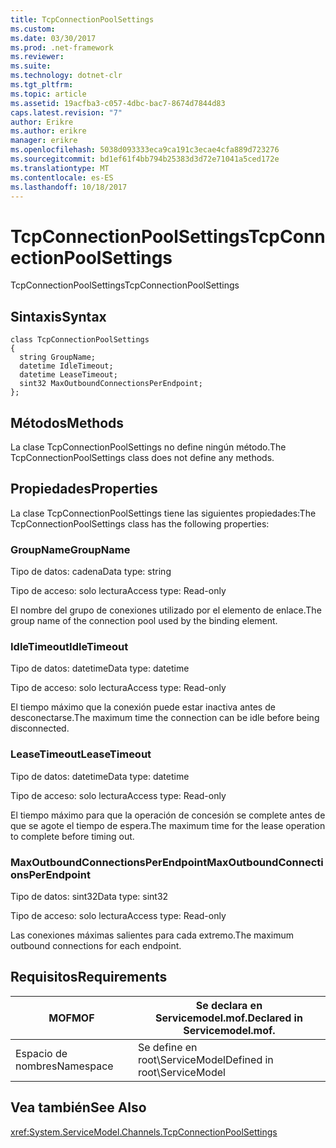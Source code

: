 ```yaml
---
title: TcpConnectionPoolSettings
ms.custom: 
ms.date: 03/30/2017
ms.prod: .net-framework
ms.reviewer: 
ms.suite: 
ms.technology: dotnet-clr
ms.tgt_pltfrm: 
ms.topic: article
ms.assetid: 19acfba3-c057-4dbc-bac7-8674d7844d83
caps.latest.revision: "7"
author: Erikre
ms.author: erikre
manager: erikre
ms.openlocfilehash: 5038d093333eca9ca191c3ecae4cfa889d723276
ms.sourcegitcommit: bd1ef61f4bb794b25383d3d72e71041a5ced172e
ms.translationtype: MT
ms.contentlocale: es-ES
ms.lasthandoff: 10/18/2017
---
```

# <a name="tcpconnectionpoolsettings"></a><span data-ttu-id="ed3f8-102">TcpConnectionPoolSettings</span><span class="sxs-lookup"><span data-stu-id="ed3f8-102">TcpConnectionPoolSettings</span></span>
<span data-ttu-id="ed3f8-103">TcpConnectionPoolSettings</span><span class="sxs-lookup"><span data-stu-id="ed3f8-103">TcpConnectionPoolSettings</span></span>  
  
## <a name="syntax"></a><span data-ttu-id="ed3f8-104">Sintaxis</span><span class="sxs-lookup"><span data-stu-id="ed3f8-104">Syntax</span></span>  
  
```  
class TcpConnectionPoolSettings  
{  
  string GroupName;  
  datetime IdleTimeout;  
  datetime LeaseTimeout;  
  sint32 MaxOutboundConnectionsPerEndpoint;  
};  
```  
  
## <a name="methods"></a><span data-ttu-id="ed3f8-105">Métodos</span><span class="sxs-lookup"><span data-stu-id="ed3f8-105">Methods</span></span>  
 <span data-ttu-id="ed3f8-106">La clase TcpConnectionPoolSettings no define ningún método.</span><span class="sxs-lookup"><span data-stu-id="ed3f8-106">The TcpConnectionPoolSettings class does not define any methods.</span></span>  
  
## <a name="properties"></a><span data-ttu-id="ed3f8-107">Propiedades</span><span class="sxs-lookup"><span data-stu-id="ed3f8-107">Properties</span></span>  
 <span data-ttu-id="ed3f8-108">La clase TcpConnectionPoolSettings tiene las siguientes propiedades:</span><span class="sxs-lookup"><span data-stu-id="ed3f8-108">The TcpConnectionPoolSettings class has the following properties:</span></span>  
  
### <a name="groupname"></a><span data-ttu-id="ed3f8-109">GroupName</span><span class="sxs-lookup"><span data-stu-id="ed3f8-109">GroupName</span></span>  
 <span data-ttu-id="ed3f8-110">Tipo de datos: cadena</span><span class="sxs-lookup"><span data-stu-id="ed3f8-110">Data type: string</span></span>  
  
 <span data-ttu-id="ed3f8-111">Tipo de acceso: solo lectura</span><span class="sxs-lookup"><span data-stu-id="ed3f8-111">Access type: Read-only</span></span>  
  
 <span data-ttu-id="ed3f8-112">El nombre del grupo de conexiones utilizado por el elemento de enlace.</span><span class="sxs-lookup"><span data-stu-id="ed3f8-112">The group name of the connection pool used by the binding element.</span></span>  
  
### <a name="idletimeout"></a><span data-ttu-id="ed3f8-113">IdleTimeout</span><span class="sxs-lookup"><span data-stu-id="ed3f8-113">IdleTimeout</span></span>  
 <span data-ttu-id="ed3f8-114">Tipo de datos: datetime</span><span class="sxs-lookup"><span data-stu-id="ed3f8-114">Data type: datetime</span></span>  
  
 <span data-ttu-id="ed3f8-115">Tipo de acceso: solo lectura</span><span class="sxs-lookup"><span data-stu-id="ed3f8-115">Access type: Read-only</span></span>  
  
 <span data-ttu-id="ed3f8-116">El tiempo máximo que la conexión puede estar inactiva antes de desconectarse.</span><span class="sxs-lookup"><span data-stu-id="ed3f8-116">The maximum time the connection can be idle before being disconnected.</span></span>  
  
### <a name="leasetimeout"></a><span data-ttu-id="ed3f8-117">LeaseTimeout</span><span class="sxs-lookup"><span data-stu-id="ed3f8-117">LeaseTimeout</span></span>  
 <span data-ttu-id="ed3f8-118">Tipo de datos: datetime</span><span class="sxs-lookup"><span data-stu-id="ed3f8-118">Data type: datetime</span></span>  
  
 <span data-ttu-id="ed3f8-119">Tipo de acceso: solo lectura</span><span class="sxs-lookup"><span data-stu-id="ed3f8-119">Access type: Read-only</span></span>  
  
 <span data-ttu-id="ed3f8-120">El tiempo máximo para que la operación de concesión se complete antes de que se agote el tiempo de espera.</span><span class="sxs-lookup"><span data-stu-id="ed3f8-120">The maximum time for the lease operation to complete before timing out.</span></span>  
  
### <a name="maxoutboundconnectionsperendpoint"></a><span data-ttu-id="ed3f8-121">MaxOutboundConnectionsPerEndpoint</span><span class="sxs-lookup"><span data-stu-id="ed3f8-121">MaxOutboundConnectionsPerEndpoint</span></span>  
 <span data-ttu-id="ed3f8-122">Tipo de datos: sint32</span><span class="sxs-lookup"><span data-stu-id="ed3f8-122">Data type: sint32</span></span>  
  
 <span data-ttu-id="ed3f8-123">Tipo de acceso: solo lectura</span><span class="sxs-lookup"><span data-stu-id="ed3f8-123">Access type: Read-only</span></span>  
  
 <span data-ttu-id="ed3f8-124">Las conexiones máximas salientes para cada extremo.</span><span class="sxs-lookup"><span data-stu-id="ed3f8-124">The maximum outbound connections for each endpoint.</span></span>  
  
## <a name="requirements"></a><span data-ttu-id="ed3f8-125">Requisitos</span><span class="sxs-lookup"><span data-stu-id="ed3f8-125">Requirements</span></span>  
  
|<span data-ttu-id="ed3f8-126">MOF</span><span class="sxs-lookup"><span data-stu-id="ed3f8-126">MOF</span></span>|<span data-ttu-id="ed3f8-127">Se declara en Servicemodel.mof.</span><span class="sxs-lookup"><span data-stu-id="ed3f8-127">Declared in Servicemodel.mof.</span></span>|  
|---------|-----------------------------------|  
|<span data-ttu-id="ed3f8-128">Espacio de nombres</span><span class="sxs-lookup"><span data-stu-id="ed3f8-128">Namespace</span></span>|<span data-ttu-id="ed3f8-129">Se define en root\ServiceModel</span><span class="sxs-lookup"><span data-stu-id="ed3f8-129">Defined in root\ServiceModel</span></span>|  
  
## <a name="see-also"></a><span data-ttu-id="ed3f8-130">Vea también</span><span class="sxs-lookup"><span data-stu-id="ed3f8-130">See Also</span></span>  
 <xref:System.ServiceModel.Channels.TcpConnectionPoolSettings>
